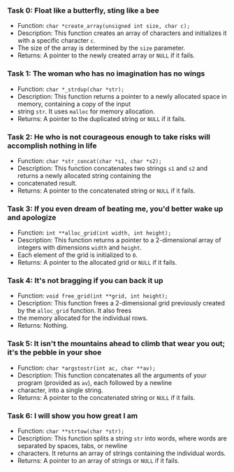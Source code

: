 ### Task 0: Float like a butterfly, sting like a bee
- Function: `char *create_array(unsigned int size, char c);`
- Description: This function creates an array of characters and initializes it with a specific character `c`.
-  The size of the array is determined by the `size` parameter.
- Returns: A pointer to the newly created array or `NULL` if it fails.

### Task 1: The woman who has no imagination has no wings
- Function: `char *_strdup(char *str);`
- Description: This function returns a pointer to a newly allocated space in memory, containing a copy of the input
-  string `str`. It uses `malloc` for memory allocation.
- Returns: A pointer to the duplicated string or `NULL` if it fails.

### Task 2: He who is not courageous enough to take risks will accomplish nothing in life
- Function: `char *str_concat(char *s1, char *s2);`
- Description: This function concatenates two strings `s1` and `s2` and returns a newly allocated string containing the
- concatenated result.
- Returns: A pointer to the concatenated string or `NULL` if it fails.

### Task 3: If you even dream of beating me, you'd better wake up and apologize
- Function: `int **alloc_grid(int width, int height);`
- Description: This function returns a pointer to a 2-dimensional array of integers with dimensions `width` and `height`.
- Each element of the grid is initialized to `0`.
- Returns: A pointer to the allocated grid or `NULL` if it fails.

### Task 4: It's not bragging if you can back it up
- Function: `void free_grid(int **grid, int height);`
- Description: This function frees a 2-dimensional grid previously created by the `alloc_grid` function. It also frees
- the memory allocated for the individual rows.
- Returns: Nothing.

### Task 5: It isn't the mountains ahead to climb that wear you out; it's the pebble in your shoe
- Function: `char *argstostr(int ac, char **av);`
- Description: This function concatenates all the arguments of your program (provided as `av`), each followed by a newline
- character, into a single string.
- Returns: A pointer to the concatenated string or `NULL` if it fails.

### Task 6: I will show you how great I am
- Function: `char **strtow(char *str);`
- Description: This function splits a string `str` into words, where words are separated by spaces, tabs, or newline
- characters. It returns an array of strings containing the individual words.
- Returns: A pointer to an array of strings or `NULL` if it fails.
